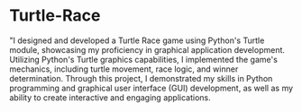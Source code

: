# Turtle-Race
"I designed and developed a Turtle Race game using Python's Turtle module, showcasing my proficiency in graphical application development. Utilizing Python's Turtle graphics capabilities, I implemented the game's mechanics, including turtle movement, race logic, and winner determination. Through this project, I demonstrated my skills in Python programming and graphical user interface (GUI) development, as well as my ability to create interactive and engaging applications.
